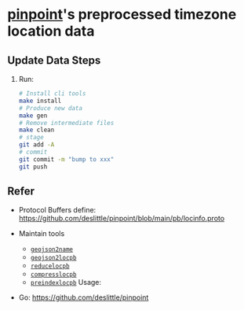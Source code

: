 # [pinpoint](https://github.com/deslittle/pinpoint)'s preprocessed timezone location data


## Update Data Steps

1. Run:

   ```bash
   # Install cli tools
   make install
   # Produce new data
   make gen
   # Remove intermediate files
   make clean
   # stage
   git add -A
   # commit
   git commit -m "bump to xxx"
   git push
   ```

## Refer

- Protocol Buffers define: <https://github.com/deslittle/pinpoint/blob/main/pb/locinfo.proto>
- Maintain tools
  - [`geojson2name`](https://github.com/deslittle/pinpoint/tree/main/cmd/geojson2locpb)
  - [`geojson2locpb`](https://github.com/deslittle/pinpoint/tree/main/cmd/geojson2locpb)
  - [`reducelocpb`](https://github.com/deslittle/pinpoint/tree/main/cmd/reducelocpb)
  - [`compresslocpb`](https://github.com/deslittle/pinpoint/tree/main/cmd/compresslocpb)
  - [`preindexlocpb`](https://github.com/deslittle/pinpoint/tree/main/cmd/preindexlocpb)
Usage:

- Go: <https://github.com/deslittle/pinpoint>

